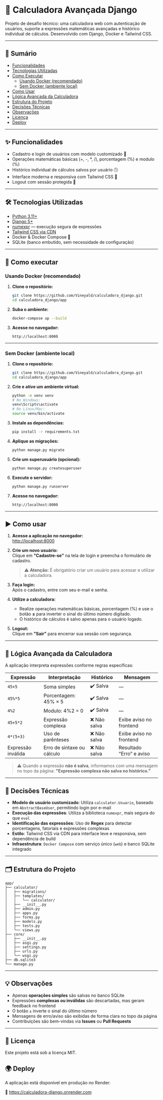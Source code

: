 # 🧮 Calculadora Avançada Django

Projeto de desafio técnico: uma calculadora web com autenticação de usuários, suporte a expressões matemáticas avançadas e histórico individual de cálculos. Desenvolvido com Django, Docker e Tailwind CSS.

---

## 📑 Sumário

- [Funcionalidades](#-funcionalidades)  
- [Tecnologias Utilizadas](#-tecnologias-utilizadas)  
- [Como Executar](#como-executar)  
  - [Usando Docker (recomendado)](#usando-docker-recomendado)  
  - [Sem Docker (ambiente local)](#sem-docker-ambiente-local)  
- [Como Usar](#️-como-usar)  
- [Lógica Avançada da Calculadora](#-lógica-avançada-da-calculadora)  
- [Estrutura do Projeto](#️-estrutura-do-projeto)  
- [Decisões Técnicas](#-decisões-técnicas)  
- [Observações](#-observações)  
- [Licença](#-licença)
- [Deploy](#-deploy)

---

## ✨ Funcionalidades

- Cadastro e login de usuários com modelo customizado 🔐  
- Operações matemáticas básicas (+, -, *, /), porcentagem (%) e modulo (%)  
- Histórico individual de cálculos salvos por usuário 🕓  
- Interface moderna e responsiva com Tailwind CSS 🎨  
- Logout com sessão protegida 🚪

---

## 🛠 Tecnologias Utilizadas

- [Python 3.11+](https://www.python.org/)  
- [Django 5+](https://www.djangoproject.com/)  
- [numexpr](https://numexpr.readthedocs.io/) — execução segura de expressões  
- [Tailwind CSS via CDN](https://tailwindcss.com/)  
- Docker & Docker Compose 🐳  
- SQLite (banco embutido, sem necessidade de configuração)

---

## 🚀 Como executar

### Usando Docker (recomendado)

1. **Clone o repositório:**
   ```bash
   git clone https://github.com/Vineyald/calculadora_django.git
   cd calculadora_django/app
   ```

2. **Suba o ambiente:**
   ```bash
   docker-compose up --build
   ```

3. **Acesse no navegador:**
   ```
   http://localhost:8000
   ```

---

### Sem Docker (ambiente local)

1. **Clone o repositório:**
   ```bash
   git clone https://github.com/Vineyald/calculadora_django.git
   cd calculadora_django/app
   ```

2. **Crie e ative um ambiente virtual:**
   ```bash
   python -m venv venv
   # No Windows:
   venv\Scripts\activate
   # No Linux/Mac:
   source venv/bin/activate
   ```

3. **Instale as dependências:**
   ```bash
   pip install -r requirements.txt
   ```

4. **Aplique as migrações:**
   ```bash
   python manage.py migrate
   ```

5. **Crie um superusuário (opcional):**
   ```bash
   python manage.py createsuperuser
   ```

6. **Execute o servidor:**
   ```bash
   python manage.py runserver
   ```

7. **Acesse no navegador:**
   ```
   http://localhost:8000
   ```

---

## ▶️ Como usar

1. **Acesse a aplicação no navegador:**  
   [http://localhost:8000](http://localhost:8000)

2. **Crie um novo usuário:**  
   Clique em **"Cadastre-se"** na tela de login e preencha o formulário de cadastro.  
   > ⚠️ **Atenção:** É obrigatório criar um usuário para acessar e utilizar a calculadora.

3. **Faça login:**  
   Após o cadastro, entre com seu e-mail e senha.

4. **Utilize a calculadora:**  
   - Realize operações matemáticas básicas, porcentagem (%) e use o botão **±** para inverter o sinal do último número digitado.
   - O histórico de cálculos é salvo apenas para o usuário logado.

5. **Logout:**  
   Clique em **"Sair"** para encerrar sua sessão com segurança.

---   

## 🧠 Lógica Avançada da Calculadora

A aplicação interpreta expressões conforme regras específicas:

| Expressão    | Interpretação              | Histórico | Mensagem                         |
|--------------|----------------------------|-----------|----------------------------------|
| `45+5`       | Soma simples               | ✔️ Salva   | —                                |
| `45%*5`      | Porcentagem: 45% × 5       | ✔️ Salva   | —                                |
| `4%2`        | Modulo: 4%2 = 0          | ✔️ Salva   | —                                |
| `45+5*2`     | Expressão complexa         | ❌ Não salva | Exibe aviso no frontend         |
| `4*(5+3)`    | Uso de parênteses          | ❌ Não salva | Exibe aviso no frontend         |
| Expressão inválida | Erro de sintaxe ou cálculo | ❌ Não salva | Resultado “Erro” e aviso        |

> ⚠️ Quando a expressão **não é salva**, informamos com uma mensagem no topo da página:
> **"Expressão complexa não salva no histórico."**

---

## 🔧 Decisões Técnicas

- **Modelo de usuário customizado**: Utiliza `calculator.Usuario`, baseado em `AbstractBaseUser`, permitindo login por e-mail
- **Execução das expressões**: Utiliza a biblioteca `numexpr`, mais segura do que `eval`
- **Identificação das expressões**: Uso de **Regex** para detectar porcentagens, fatoriais e expressões complexas
- **Estilo**: Tailwind CSS via CDN para interface leve e responsiva, sem dependência de build
- **Infraestrutura**: `Docker Compose` com serviço único (`web`) e banco SQLite integrado

---

## 🗂️ Estrutura do Projeto

```
app/
├── calculator/
│   ├── migrations/
│   ├── templates/
│   │   └── calculator/
│   ├── __init__.py
│   ├── admin.py
│   ├── apps.py
│   ├── forms.py
│   ├── models.py
│   ├── tests.py
│   └── views.py
├── core/
│   ├── __init__.py
│   ├── asgi.py
│   ├── settings.py
│   ├── urls.py
│   └── wsgi.py
├── db.sqlite3
└── manage.py
```

---

## 💡 Observações

- Apenas **operações simples** são salvas no banco SQLite
- Expressões **complexas ou inválidas** são descartadas, mas geram feedback no frontend
- O botão `±` inverte o sinal do último número
- Mensagens de erro/aviso são exibidas de forma clara no topo da página
- Contribuições são bem-vindas via **Issues** ou **Pull Requests**

---

## 📄 Licença

Este projeto está sob a licença MIT.

## 🌍 Deploy

A aplicação está disponível em produção no Render:

🔗 https://calculadora-django.onrender.com